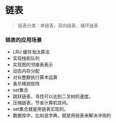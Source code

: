 <!--
 * @Descripttion: 
 * @version: 
 * @Author: WangShuaibing
 * @Date: 2020-09-25 16:34:38
 * @LastEditors: WangShuaibing
 * @LastEditTime: 2020-09-25 20:36:21
-->
# 链表

> 链表分类：单链表、双向链表、循环链表


### 链表的应用场景
- LRU 缓存淘汰算法
- 实现栈和队列
- 实现图的邻接表表示
- 动态内存分配
- 对长整数执行算术运算
- 表示稀疏矩阵
- set集合
- 跳跃链表，寻找可以达到二叉树的速度。
- 压缩链表，节省计算机空间。
- set集合就是用链表实现的。
- 数据库中，比如说字典，就是用链表来解决冲突的
